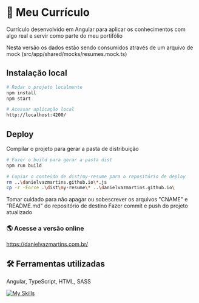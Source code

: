 # 📝 Meu Currículo

Currículo desenvolvido em Angular para aplicar os conhecimentos com algo real e servir como parte do meu portifólio

Nesta versão os dados estão sendo consumidos através de um arquivo de mock (src/app/shared/mocks/resumes.mock.ts)

## Instalação local
```bash
# Rodar o projeto localmente
npm install
npm start

# Acessar aplicação local
http://localhost:4200/
```

## Deploy

Compilar o projeto para gerar a pasta de distribuição 

```bash
# Fazer o build para gerar a pasta dist
npm run build

# Copiar o conteúdo de dist/my-resume para o repositório de deploy
rm ..\danielvazmartins.github.io\*.js
cp -r -Force .\dist\my-resume\* ..\danielvazmartins.github.io\
```
Tomar cuidado para não apagar ou sobescrever os arquivos "CNAME" e "README.md" do repositório de destino
Fazer commit e push do projeto atualizado

### 🌎 Acesse a versão online
https://danielvazmartins.com.br/

## 🛠 Ferramentas utilizadas
Angular, TypeScript, HTML, SASS

[![My Skills](https://skillicons.dev/icons?i=angular,typescript,html,sass)](https://skillicons.dev)